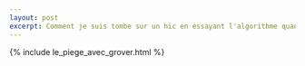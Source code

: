 ```yaml
---
layout: post
excerpt: Comment je suis tombe sur un hic en essayant l'algorithme quantique de Grover.
---
```


{% include le_piege_avec_grover.html %}